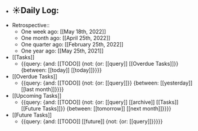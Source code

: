 - ☀️Daily Log:
    - 
- Retrospective::
    - One week ago: [[May 18th, 2022]]
    - One month ago: [[April 25th, 2022]]
    - One quarter ago: [[February 25th, 2022]]
    - One year ago: [[May 25th, 2021]]
- [[Tasks]]
    - {{query: {and: [[TODO]] {not: {or: [[query]] [[Overdue Tasks]]}} {between: [[today]] [[today]]}}}}
- [[Overdue Tasks]]
    - {{query: {and: [[TODO]] {not: {or: [[query]]}} {between: [[yesterday]] [[last month]]}}}}
- [[Upcoming Tasks]]
    - {{query: {and: [[TODO]] {not: {or: [[query]] [[archive]] [[Tasks]] [[Future Tasks]]}} {between: [[tomorrow]] [[next month]]}}}}
- [[Future Tasks]]
    - {{query: {and: [[TODO]] [[future]] {not: {or: [[query]]}}}}}
